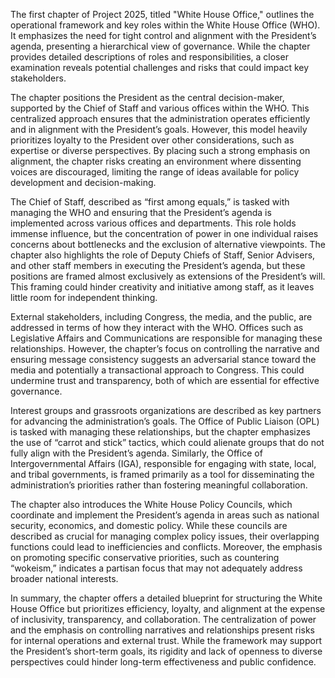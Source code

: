 The first chapter of Project 2025, titled "White House Office," outlines the operational framework and key roles within the White House Office (WHO). It emphasizes the need for tight control and alignment with the President’s agenda, presenting a hierarchical view of governance. While the chapter provides detailed descriptions of roles and responsibilities, a closer examination reveals potential challenges and risks that could impact key stakeholders.

The chapter positions the President as the central decision-maker, supported by the Chief of Staff and various offices within the WHO. This centralized approach ensures that the administration operates efficiently and in alignment with the President’s goals. However, this model heavily prioritizes loyalty to the President over other considerations, such as expertise or diverse perspectives. By placing such a strong emphasis on alignment, the chapter risks creating an environment where dissenting voices are discouraged, limiting the range of ideas available for policy development and decision-making.

The Chief of Staff, described as “first among equals,” is tasked with managing the WHO and ensuring that the President’s agenda is implemented across various offices and departments. This role holds immense influence, but the concentration of power in one individual raises concerns about bottlenecks and the exclusion of alternative viewpoints. The chapter also highlights the role of Deputy Chiefs of Staff, Senior Advisers, and other staff members in executing the President’s agenda, but these positions are framed almost exclusively as extensions of the President’s will. This framing could hinder creativity and initiative among staff, as it leaves little room for independent thinking.

External stakeholders, including Congress, the media, and the public, are addressed in terms of how they interact with the WHO. Offices such as Legislative Affairs and Communications are responsible for managing these relationships. However, the chapter’s focus on controlling the narrative and ensuring message consistency suggests an adversarial stance toward the media and potentially a transactional approach to Congress. This could undermine trust and transparency, both of which are essential for effective governance.

Interest groups and grassroots organizations are described as key partners for advancing the administration’s goals. The Office of Public Liaison (OPL) is tasked with managing these relationships, but the chapter emphasizes the use of “carrot and stick” tactics, which could alienate groups that do not fully align with the President’s agenda. Similarly, the Office of Intergovernmental Affairs (IGA), responsible for engaging with state, local, and tribal governments, is framed primarily as a tool for disseminating the administration’s priorities rather than fostering meaningful collaboration.

The chapter also introduces the White House Policy Councils, which coordinate and implement the President’s agenda in areas such as national security, economics, and domestic policy. While these councils are described as crucial for managing complex policy issues, their overlapping functions could lead to inefficiencies and conflicts. Moreover, the emphasis on promoting specific conservative priorities, such as countering “wokeism,” indicates a partisan focus that may not adequately address broader national interests.

In summary, the chapter offers a detailed blueprint for structuring the White House Office but prioritizes efficiency, loyalty, and alignment at the expense of inclusivity, transparency, and collaboration. The centralization of power and the emphasis on controlling narratives and relationships present risks for internal operations and external trust. While the framework may support the President’s short-term goals, its rigidity and lack of openness to diverse perspectives could hinder long-term effectiveness and public confidence.